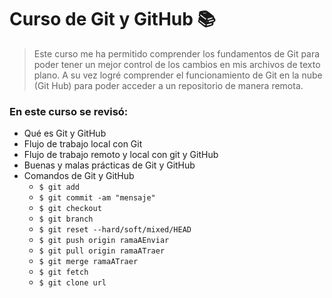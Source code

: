 # Curso de Git y GitHub  📚

> Este curso me ha permitido comprender los fundamentos de Git para poder tener un mejor control de los cambios en mis archivos de texto plano. A su vez logré comprender el funcionamiento de Git en la nube (Git Hub) para poder acceder a un repositorio de manera remota. 

### En este curso se revisó:

* Qué es Git y GitHub
* Flujo de trabajo local con Git
* Flujo de trabajo remoto y local con git y GitHub
* Buenas y malas prácticas de Git y GitHub
* Comandos de Git y GitHub 
  * `$ git add`
  * `$ git commit -am "mensaje"`
  * `$ git checkout `
  * `$ git branch`
  * `$ git reset --hard/soft/mixed/HEAD`
  * `$ git push origin ramaAEnviar`
  * `$ git pull origin ramaATraer`
  * `$ git merge ramaATraer`
  * `$ git fetch`
  * `$ git clone url`
